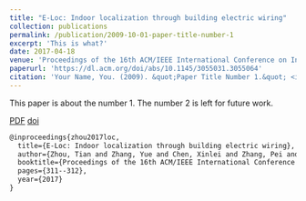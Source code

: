 ```yaml
---
title: "E-Loc: Indoor localization through building electric wiring"
collection: publications
permalink: /publication/2009-10-01-paper-title-number-1
excerpt: 'This is what?'
date: 2017-04-18
venue: 'Proceedings of the 16th ACM/IEEE International Conference on Information Processing in Sensor Networks'
paperurl: 'https://dl.acm.org/doi/abs/10.1145/3055031.3055064'
citation: 'Your Name, You. (2009). &quot;Paper Title Number 1.&quot; <i>Journal 1</i>. 1(1).'
---
```

This paper is about the number 1. The number 2 is left for future work.

[PDF](http://yzthu.github.io/files/2017_ipsn_poster.pdf) [doi](diolink)

```markdown
@inproceedings{zhou2017loc,
  title={E-Loc: Indoor localization through building electric wiring},
  author={Zhou, Tian and Zhang, Yue and Chen, Xinlei and Zhang, Pei and Zhang, Lin},
  booktitle={Proceedings of the 16th ACM/IEEE International Conference on Information Processing in Sensor Networks},
  pages={311--312},
  year={2017}
}
```